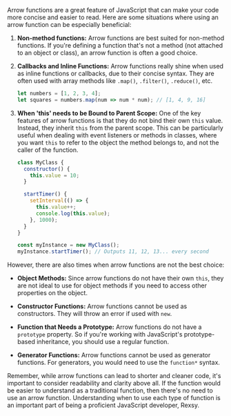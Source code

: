 Arrow functions are a great feature of JavaScript that can make your code more concise and easier to read. Here are some situations where using an arrow function can be especially beneficial:

1. **Non-method functions:** Arrow functions are best suited for non-method functions. If you're defining a function that's not a method (not attached to an object or class), an arrow function is often a good choice.

2. **Callbacks and Inline Functions:** Arrow functions really shine when used as inline functions or callbacks, due to their concise syntax. They are often used with array methods like `.map()`, `.filter()`, `.reduce()`, etc.

   ```javascript
   let numbers = [1, 2, 3, 4];
   let squares = numbers.map(num => num * num); // [1, 4, 9, 16]
   ```

3. **When 'this' needs to be Bound to Parent Scope:** One of the key features of arrow functions is that they do not bind their own `this` value. Instead, they inherit `this` from the parent scope. This can be particularly useful when dealing with event listeners or methods in classes, where you want `this` to refer to the object the method belongs to, and not the caller of the function.

   ```javascript
   class MyClass {
     constructor() {
       this.value = 10;
     }

     startTimer() {
       setInterval(() => {
         this.value++;
         console.log(this.value); 
       }, 1000);
     }
   }

   const myInstance = new MyClass();
   myInstance.startTimer(); // Outputs 11, 12, 13... every second
   ```

However, there are also times when arrow functions are not the best choice:

- **Object Methods:** Since arrow functions do not have their own `this`, they are not ideal to use for object methods if you need to access other properties on the object.

- **Constructor Functions:** Arrow functions cannot be used as constructors. They will throw an error if used with `new`.

- **Function that Needs a Prototype:** Arrow functions do not have a `prototype` property. So if you're working with JavaScript's prototype-based inheritance, you should use a regular function.

- **Generator Functions:** Arrow functions cannot be used as generator functions. For generators, you would need to use the `function*` syntax.

Remember, while arrow functions can lead to shorter and cleaner code, it's important to consider readability and clarity above all. If the function would be easier to understand as a traditional function, then there's no need to use an arrow function. Understanding when to use each type of function is an important part of being a proficient JavaScript developer, Rexsy.
